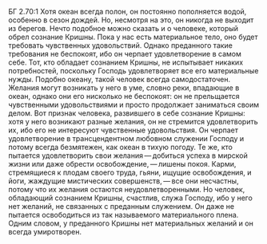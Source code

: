 БГ 2.70:1	Хотя океан всегда полон, он постоянно пополняется водой, особенно в сезон дождей. Но, несмотря на это, он никогда не выходит из берегов. Нечто подобное можно сказать и о человеке, который обрел сознание Кришны. Пока у нас есть материальное тело, оно будет требовать чувственных удовольствий. Однако преданного такие требования не беспокоят, ибо он черпает удовлетворение в самом себе. Тот, кто обладает сознанием Кришны, не испытывает никаких потребностей, поскольку Господь удовлетворяет все его материальные нужды. Подобно океану, такой человек всегда самодостаточен. Желания могут возникать у него в уме, словно реки, впадающие в океан, однако они его нисколько не беспокоят: он не прельщается чувственными удовольствиями и просто продолжает заниматься своим делом. Вот признак человека, развившего в себе сознание Кришны: хотя у него возникают разные желания, он не стремится удовлетворить их, ибо его не интересуют чувственные удовольствия. Он черпает удовлетворение в трансцендентном любовном служении Господу и потому всегда безмятежен, как океан в тихую погоду. Те же, кто пытается удовлетворить свои желания — добиться успеха в мирской жизни или даже обрести освобождение, — лишены покоя. Карми, стремящиеся к плодам своего труда, гьяни, ищущие освобождения, и йоги, жаждущие мистических совершенств, — все они несчастны, потому что их желания остаются неудовлетворенными. Но человек, обладающий сознанием Кришны, счастлив, служа Господу, ибо у него нет желаний, не связанных с преданным служением. Он даже не пытается освободиться из так называемого материального плена. Одним словом, у преданного Кришны нет материальных желаний и он всегда умиротворен.